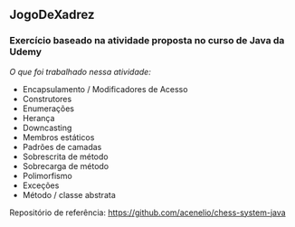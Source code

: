 ## JogoDeXadrez

### Exercício baseado na atividade proposta no curso de Java da Udemy

*O que foi trabalhado nessa atividade:*

* Encapsulamento / Modificadores de Acesso
* Construtores
* Enumerações
* Herança
* Downcasting
* Membros estáticos
* Padrões de camadas
* Sobrescrita de método
* Sobrecarga de método
* Polimorfismo
* Exceções
* Método / classe abstrata

Repositório de referência: https://github.com/acenelio/chess-system-java
